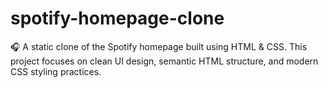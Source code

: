 # spotify-homepage-clone
🎧 A static clone of the Spotify homepage built using HTML &amp; CSS. This project focuses on clean UI design, semantic HTML structure, and modern CSS styling practices.

